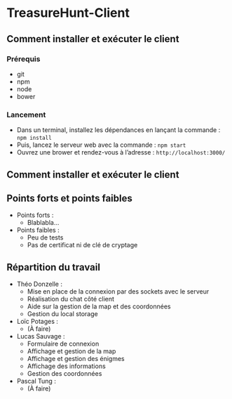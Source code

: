 # TreasureHunt-Client

## Comment installer et exécuter le client

### Prérequis
- git
- npm
- node
- bower

### Lancement
- Dans un terminal, installez les dépendances en lançant la commande :
`npm install`
- Puis, lancez le serveur web avec la commande :
`npm start`
- Ouvrez une brower et rendez-vous à l’adresse : 
`http://localhost:3000/`

## Comment installer et exécuter le client

## Points forts et points faibles

- Points forts :
	- Blablabla...
- Points faibles :
	- Peu de tests 
	- Pas de certificat ni de clé de cryptage

## Répartition du travail

- Théo Donzelle :
	- Mise en place de la connexion par des sockets avec le serveur
	- Réalisation du chat côté client
	- Aide sur la gestion de la map et des coordonnées
	- Gestion du local storage
- Loïc Potages :
	- (À faire)
- Lucas Sauvage : 
	- Formulaire de connexion
	- Affichage et gestion de la map
	- Affichage et gestion des énigmes
	- Affichage des informations
	- Gestion des coordonnées
- Pascal Tung :
	- (À faire)
